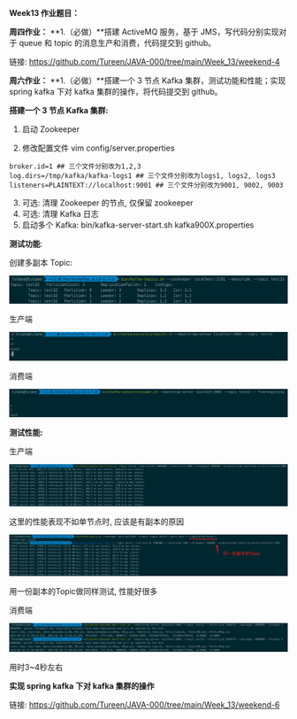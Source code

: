 **Week13 作业题目：**

**周四作业：**
**1.（必做）**搭建 ActiveMQ 服务，基于 JMS，写代码分别实现对于 queue 和 topic 的消息生产和消费，代码提交到 github。

链接: https://github.com/Tureen/JAVA-000/tree/main/Week_13/weekend-4



**周六作业：**
**1.（必做）**搭建一个 3 节点 Kafka 集群，测试功能和性能；实现 spring kafka 下对 kafka 集群的操作，将代码提交到 github。



**搭建一个 3 节点 Kafka 集群:**

1. 启动 Zookeeper

2. 修改配置文件 vim config/server.properties 

```shell
broker.id=1 ## 三个文件分别改为1,2,3
log.dirs=/tmp/kafka/kafka-logs1 ## 三个文件分别改为logs1, logs2, logs3
listeners=PLAINTEXT://localhost:9001 ## 三个文件分别改为9001, 9002, 9003
```

3. 可选: 清理 Zookeeper 的节点, 仅保留 zookeeper 
4. 可选: 清理 Kafka 日志
5. 启动多个 Kafka: bin/kafka-server-start.sh kafka900X.properties 



**测试功能**:

创建多副本 Topic:

![image-20210118173110224](images/image-20210118173110224.png)



生产端

![image-20210118173126236](images/image-20210118173126236.png)



消费端

![image-20210118173203242](images/image-20210118173203242.png)



**测试性能:**

生产端

![image-20210118173819408](images/image-20210118173819408.png)

这里的性能表现不如单节点时, 应该是有副本的原因



![image-20210118174337776](images/image-20210118174337776.png)

用一份副本的Topic做同样测试, 性能好很多



消费端

![image-20210118174006195](images/image-20210118174006195.png)

用时3~4秒左右





**实现 spring kafka 下对 kafka 集群的操作**

链接: https://github.com/Tureen/JAVA-000/tree/main/Week_13/weekend-6